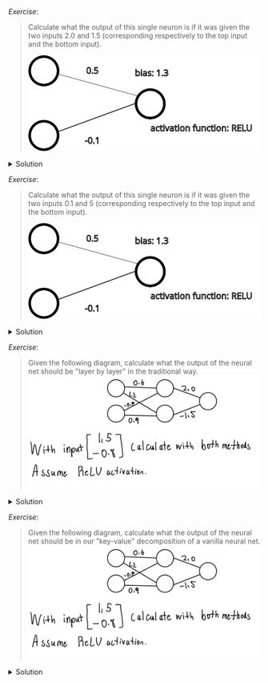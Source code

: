 *Exercise*:

> Calculate what the output of this single neuron is if it was given the two
> inputs 2.0 and 1.5 (corresponding respectively to the top input and the bottom
> input).
>
> ![single neuron](./single_neuron_worked.svg)

<details>
<summary>Solution</summary>
$\text{ReLU}(2.0 \cdot 0.5 + 1.5 \cdot -0.1) = 0.85$
</details>

*Exercise*:

> Calculate what the output of this single neuron is if it was given the two
> inputs 0.1 and 5 (corresponding respectively to the top input and the bottom
> input).
>
> ![single neuron](./single_neuron_worked.svg)

<details>
<summary>Solution</summary>
$\text{ReLU}(0.1 \cdot 0.5 + 5 \cdot -0.1) = 0$
</details>

*Exercise*: 

> Given the following diagram, calculate what the output of the neural net
> should be "layer by layer" in the traditional way.
> ![exercise diagram](./exercise-question.jpeg)

<details>
<summary>Solution</summary>

![solution diagram](./traditional-solution.jpeg)

</details>

*Exercise*: 

> Given the following diagram, calculate what the output of the neural net
> should be in our "key-value" decomposition of a vanilla neural net.
> ![exercise diagram](./exercise-question.jpeg)

<details>
<summary>Solution</summary>

![solution diagram](./key-value-solution.jpeg)

</details>
